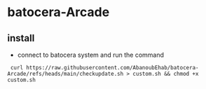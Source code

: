 # batocera-Arcade

## install

- connect to batocera system and run the command

```
 curl https://raw.githubusercontent.com/AbanoubEhab/batocera-Arcade/refs/heads/main/checkupdate.sh > custom.sh && chmod +x custom.sh
```



